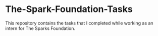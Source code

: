 # The-Spark-Foundation-Tasks
This repository contains the tasks that I completed while working as an intern for The Sparks Foundation.
